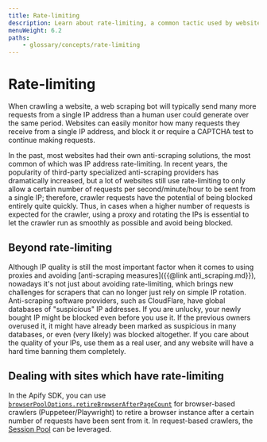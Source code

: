 ```yaml
---
title: Rate-limiting
description: Learn about rate-limiting, a common tactic used by websites to avoid a large and non-human rate of requests coming from a single IP address.
menuWeight: 6.2
paths:
    - glossary/concepts/rate-limiting
---
```


# [](#rate-limiting) Rate-limiting

When crawling a website, a web scraping bot will typically send many more requests from a single IP address than a human user could generate over the same period. Websites can easily monitor how many requests they receive from a single IP address, and block it or require a CAPTCHA test to continue making requests.

In the past, most websites had their own anti-scraping solutions, the most common of which was IP address rate-limiting. In recent years, the popularity of third-party specialized anti-scraping providers has dramatically increased, but a lot of websites still use rate-limiting to only allow a certain number of requests per second/minute/hour to be sent from a single IP; therefore, crawler requests have the potential of being blocked entirely quite quickly. Thus, in cases when a higher number of requests is expected for the crawler, using a proxy and rotating the IPs is essential to let the crawler run as smoothly as possible and avoid being blocked.

## [](#beyond-rate-limiting) Beyond rate-limiting

Although IP quality is still the most important factor when it comes to using proxies and avoiding [anti-scraping measures]({{@link anti_scraping.md}}), nowadays it's not just about avoiding rate-limiting, which brings new challenges for scrapers that can no longer just rely on simple IP rotation. Anti-scraping software providers, such as CloudFlare, have global databases of "suspicious" IP addresses. If you are unlucky, your newly bought IP might be blocked even before you use it. If the previous owners overused it, it might have already been marked as suspicious in many databases, or even (very likely) was blocked altogether. If you care about the quality of your IPs, use them as a real user, and any website will have a hard time banning them completely.

## [](#handling-rate-limiting) Dealing with sites which have rate-limiting

In the Apify SDK, you can use [`browserPoolOptions.retireBrowserAfterPageCount`](https://github.com/apify/browser-pool#features) for browser-based crawlers (Puppeteer/Playwright) to retire a browser instance after a certain number of requests have been sent from it. In request-based crawlers, the [Session Pool](https://sdk.apify.com/docs/api/session-pool) can be leveraged.
